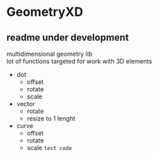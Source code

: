 # GeometryXD

## readme under development

multidimensional geometry lib  
lot of functions targeted for work with 3D elements

- dot
  - offset
  - rotate
  - scale
- vector
  - rotate
  - resize to 1 lenght
- curve
  - offset
  - rotate
  - scale
 `test code` 
